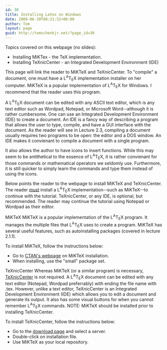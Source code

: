 ```yaml
---
id: 30
title: Installing Latex on Windows
date: 2009-06-30T00:21:52+00:00
author: Tom
layout: page
guid: http://tomschenkjr.net/?page_id=30
---
```

Topics covered on this webpage (no slides):
<ul>
	<li> Installing MiKTex - the TeX implementation.</li>
	<li> Installing TeXnicCenter - an Integrated Development Environment (IDE)</li>
</ul>
This page will link the reader to MiKTeX and TeXnicCenter. To "compile" a document, one must have a L<sup>A</sup>T<sub>E</sub>X implementation installer on her computer. MiKTeX is a popular implementation of L<sup>A</sup>T<sub>E</sub>X for Windows. I recommend that the reader uses this program.

A L<sup>A</sup>T<sub>E</sub>X document can be edited with any ASCII text editor, which is any text editor such as Wordpad, Notepad, or Microsoft Word--although it is rather cumbersome. One can use an Integrated Development Environment (IDE) to create a document. An IDE is a fancy way of describing a program that allows the user to type, compile, and have a GUI interface with the document. As the reader will see in Lecture 2.3, compiling a document usually requires two programs to be open: the editor and a DOS window. An IDE makes it convienant to compile a document with a single program.

It also allows the author to have icons to insert functions. While this may seem to be antithetical to the essence of L<sup>A</sup>T<sub>E</sub>X, it is rather convienant for those commands or mathematical operators we seldomly use. Furthermore, it is still quicker to simply learn the commands and type them instead of using the icons.

Below points the reader to the webpage to install MiKTeX and TeXnicCenter. The reader <span style="text-decoration:underline;">must</span> install a L<sup>A</sup>T<sub>E</sub>X implementation--such as MiKTeX--to continue with the tutorial. TeXnicCenter, or any IDE, is optional, but recommended. The reader may continue the tutorial using Notepad or Wordpad as their editor.

<span>MiKTeX</span>
MiKTeX is a popular implementation of the L<sup>A</sup>T<sub>E</sub>X program. It manages the multiple files that L<sup>A</sup>T<sub>E</sub>X uses to create a program. MiKTeX has several useful features, such as autoinstalling packages (covered in lecture 2.1.1).

To install MiKTeX, follow the instructions below:
<ul>
	<li> Go to <a href="http://web.archive.org/web/20070715020834/http://www.ctan.org/tex-archive/systems/win32/miktex/setup/install.html">CTAN's webpage</a> on MiKTeX installation.</li>
	<li> When installing, use the "small" package set.</li>
</ul>
<span>TeXnicCenter</span>
Whereas MiKTeX (or a similar program) is necessary, <a href="http://web.archive.org/web/20070715020834/http://www.toolscenter.org/front_content.php?idcat=26">TeXnicCenter</a> is not required. A L<sup>A</sup>T<sub>E</sub>X document can be edited with any text editor (Notepad, Wordpad preferrably) with ending the file name with .tex. However, unlike a text editor, TeXnicCenter is an Integrated Development Environment (IDE) which allows you to edit a document and generate its output. It also has some visual buttons for when you cannot remember L<sup>A</sup>T<sub>E</sub>X commands. NOTE: MiKTeX should be installed prior to installing TeXnicCenter.

To install TeXnicCenter, follow the instructions below:
<ul>
	<li> Go to the <a href="http://web.archive.org/web/20070715020834/http://prdownloads.sourceforge.net/texniccenter/TXCSetup_1Beta6_31.exe?download">download page</a> and select a server.</li>
	<li> Double-click on installation file.</li>
	<li> Use MiKTeX as your local repository.</li>
</ul>